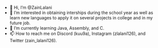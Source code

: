 - 👋 Hi, I’m @ZainLalani
- 👀 I’m interested in obtaining interships during the school year as well as learn new languages to apply it on several projects in college and in my future job.
- 🌱 I’m currently learning Java, Assembly, and C.
- 📫 How to reach me on Discord (kuu9a), Instagram (zlalani126), and Twitter (zain_lalani126).

<!---
ZainLalani/ZainLalani is a ✨ special ✨ repository because its `README.md` (this file) appears on your GitHub profile.
You can click the Preview link to take a look at your changes.
--->
